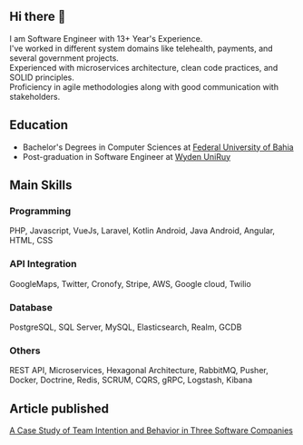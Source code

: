 ## Hi there 👋

I am Software Engineer with 13+ Year's Experience.<br />
I've worked in different system domains like telehealth, payments, and several government projects.<br />
Experienced with microservices architecture, clean code practices, and SOLID principles.<br />
Proficiency in agile methodologies along with good communication with stakeholders.<br />

## Education
 - Bachelor's Degrees in Computer Sciences at [Federal University of Bahia](https://www.ufba.br/)
 - Post-graduation in Software Engineer at [Wyden UniRuy](https://www.wyden.com.br/unidades/uniruy)

## Main Skills
### Programming
PHP, Javascript, VueJs, Laravel, Kotlin Android, Java Android, Angular, HTML, CSS

### API Integration
GoogleMaps, Twitter, Cronofy, Stripe, AWS, Google cloud, Twilio

### Database
PostgreSQL, SQL Server, MySQL, Elasticsearch, Realm, GCDB

### Others
REST API, Microservices, Hexagonal Architecture, RabbitMQ, Pusher, Docker, Doctrine, Redis,
SCRUM, CQRS, gRPC, Logstash, Kibana

## Article published
[A Case Study of Team Intention and Behavior in Three Software Companies](https://ieeexplore.ieee.org/document/6681374)

<!--
**arturhayne/arturhayne** is a ✨ _special_ ✨ repository because its `README.md` (this file) appears on your GitHub profile.

Here are some ideas to get you started:

- 🔭 I’m currently working on ...
- 🌱 I’m currently learning ...
- 👯 I’m looking to collaborate on ...
- 🤔 I’m looking for help with ...
- 💬 Ask me about ...
- 📫 How to reach me: ...
- 😄 Pronouns: ...
- ⚡ Fun fact: ...
-->
